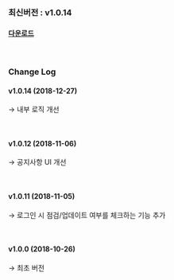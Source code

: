 ### 최신버전 :  v1.0.14

#### [다운로드](https://xyuditqzezxs1008973.cdn.ntruss.com/sdk/GamePotSDK_Android_1227.zip)

<br/>

### Change Log

#### v1.0.14 (2018-12-27)

→ 내부 로직 개선

<br/>

#### v1.0.12 (2018-11-06)

→ 공지사항 UI 개선

<br/>

#### v1.0.11 (2018-11-05)

→ 로그인 시 점검/업데이트 여부를 체크하는 기능 추가

<br/>

#### v1.0.0 (2018-10-26)

→ 최초 버전

